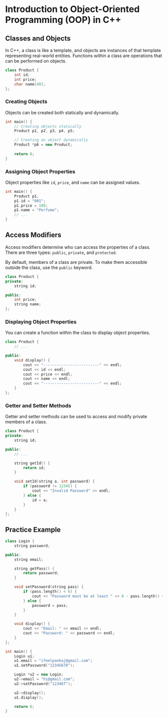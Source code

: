 
# Introduction to Object-Oriented Programming (OOP) in C++

## Classes and Objects

In C++, a class is like a template, and objects are instances of that template representing real-world entities. Functions within a class are operations that can be performed on objects.

```cpp
class Product {
    int id;
    int price;
    char name[40];
};
```

### Creating Objects

Objects can be created both statically and dynamically.

```cpp
int main() {
    // Creating objects statically
    Product p1, p2, p3, p4, p5;

    // Creating an object dynamically
    Product *p6 = new Product;
    
    return 0;
}
```

### Assigning Object Properties

Object properties like `id`, `price`, and `name` can be assigned values.

```cpp
int main() {
    Product p1;
    p1.id = "001";
    p1.price = 199;
    p1.name = "Perfume";
    // ...
}
```

## Access Modifiers

Access modifiers determine who can access the properties of a class. There are three types: `public`, `private`, and `protected`.

By default, members of a class are private. To make them accessible outside the class, use the `public` keyword.

```cpp
class Product {
private:
    string id;

public:
    int price;
    string name;
};
```

### Displaying Object Properties

You can create a function within the class to display object properties.

```cpp
class Product {
    // ...

public:
    void display() {
        cout << "-------------------------" << endl;
        cout << id << endl;
        cout << price << endl;
        cout << name << endl;
        cout << "-------------------------" << endl;
    }
};
```

### Getter and Setter Methods

Getter and setter methods can be used to access and modify private members of a class.

```cpp
class Product {
private:
    string id;

public:
    // ...

    string getId() {
        return id;
    }

    void setId(string a, int password) {
        if (password != 12345) {
            cout << "Invalid Password" << endl;
        } else {
            id = a;
        }
    }
};
```

## Practice Example

```cpp
class Login {
    string password;

public:
    string email;

    string getPass() {
        return password;
    }

    void setPassword(string pass) {
        if (pass.length() < 6) {
            cout << "Password must be at least " << 6 - pass.length() << " characters long." << endl;
        } else {
            password = pass;
        }
    }

    void display() {
        cout << "Email: " << email << endl;
        cout << "Password: " << password << endl;
    }
};

int main() {
    Login u1;
    u1.email = "ifeelpankaj@gmail.com";
    u1.setPassword("12345678");

    Login *u2 = new Login;
    u2->email = "hi@gmail.com";
    u2->setPassword("123467");

    u2->display();
    u1.display();

    return 0;
}
```
